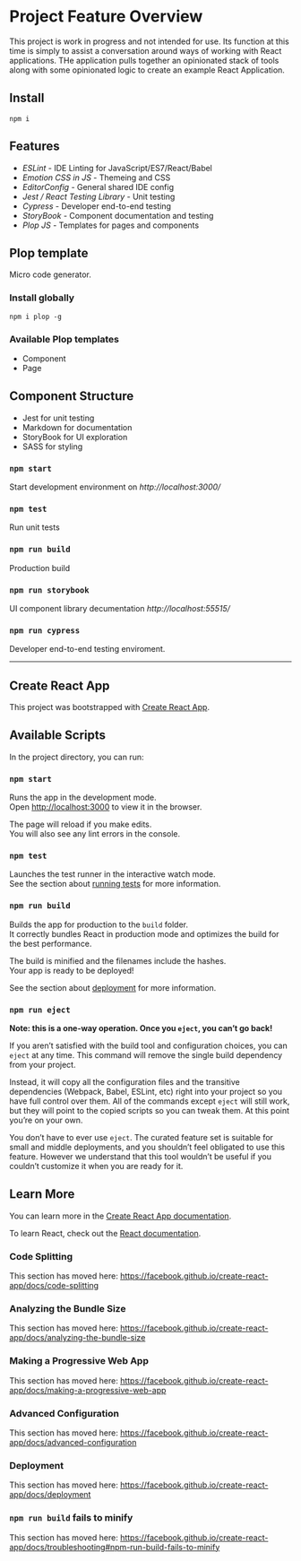 # Project Feature Overview

This project is work in progress and not intended for use. Its function at this time is simply to assist a conversation around ways of working with React applications. THe application pulls together an opinionated stack of tools along with some opinionated logic to create an example React Application.

## Install

`npm i`

## Features

- *ESLint* - IDE Linting for JavaScript/ES7/React/Babel
- *Emotion CSS in JS* - Themeing and CSS
- *EditorConfig* - General shared IDE config
- *Jest / React Testing Library* - Unit testing
- *Cypress* - Developer end-to-end testing
- *StoryBook* - Component documentation and testing
- *Plop JS* - Templates for pages and components

## Plop template

Micro code generator.

### Install globally

`npm i plop -g`

### Available Plop templates

- Component
- Page

## Component Structure

- Jest for unit testing
- Markdown for documentation
- StoryBook for UI exploration
- SASS for styling

### `npm start`

Start development environment on *http://localhost:3000/*

### `npm test`

Run unit tests

### `npm run build`

Production build

### `npm run storybook`

UI component library decumentation *http://localhost:55515/*

### `npm run cypress`

Developer end-to-end testing enviroment.

----

## Create React App

This project was bootstrapped with [Create React App](https://github.com/facebook/create-react-app).

## Available Scripts

In the project directory, you can run:

### `npm start`

Runs the app in the development mode.<br>
Open [http://localhost:3000](http://localhost:3000) to view it in the browser.

The page will reload if you make edits.<br>
You will also see any lint errors in the console.

### `npm test`

Launches the test runner in the interactive watch mode.<br>
See the section about [running tests](https://facebook.github.io/create-react-app/docs/running-tests) for more information.

### `npm run build`

Builds the app for production to the `build` folder.<br>
It correctly bundles React in production mode and optimizes the build for the best performance.

The build is minified and the filenames include the hashes.<br>
Your app is ready to be deployed!

See the section about [deployment](https://facebook.github.io/create-react-app/docs/deployment) for more information.

### `npm run eject`

**Note: this is a one-way operation. Once you `eject`, you can’t go back!**

If you aren’t satisfied with the build tool and configuration choices, you can `eject` at any time. This command will remove the single build dependency from your project.

Instead, it will copy all the configuration files and the transitive dependencies (Webpack, Babel, ESLint, etc) right into your project so you have full control over them. All of the commands except `eject` will still work, but they will point to the copied scripts so you can tweak them. At this point you’re on your own.

You don’t have to ever use `eject`. The curated feature set is suitable for small and middle deployments, and you shouldn’t feel obligated to use this feature. However we understand that this tool wouldn’t be useful if you couldn’t customize it when you are ready for it.

## Learn More

You can learn more in the [Create React App documentation](https://facebook.github.io/create-react-app/docs/getting-started).

To learn React, check out the [React documentation](https://reactjs.org/).

### Code Splitting

This section has moved here: https://facebook.github.io/create-react-app/docs/code-splitting

### Analyzing the Bundle Size

This section has moved here: https://facebook.github.io/create-react-app/docs/analyzing-the-bundle-size

### Making a Progressive Web App

This section has moved here: https://facebook.github.io/create-react-app/docs/making-a-progressive-web-app

### Advanced Configuration

This section has moved here: https://facebook.github.io/create-react-app/docs/advanced-configuration

### Deployment

This section has moved here: https://facebook.github.io/create-react-app/docs/deployment

### `npm run build` fails to minify

This section has moved here: https://facebook.github.io/create-react-app/docs/troubleshooting#npm-run-build-fails-to-minify
